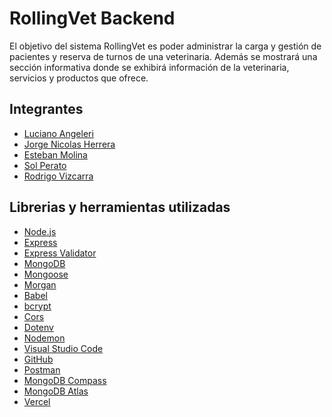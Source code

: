 # RollingVet Backend

El objetivo del sistema RollingVet es poder administrar la carga y gestión de pacientes y reserva de turnos
de una veterinaria. Además se mostrará una sección informativa donde se exhibirá información de la
veterinaria, servicios y productos que ofrece.

## Integrantes

- [Luciano Angeleri](https://github.com/LucianoAngeleri)
- [Jorge Nicolas Herrera](https://github.com/herreranicolas)
- [Esteban Molina](https://github.com/estebanrm1)
- [Sol Perato](https://github.com/SolPerato)
- [Rodrigo Vizcarra](https://github.com/RodrigoVizcarraDev)

## Librerias y herramientas utilizadas

- [Node.js](https://nodejs.org/)
- [Express](https://expressjs.com/)
- [Express Validator](https://express-validator.github.io/)
- [MongoDB](https://www.mongodb.com/)
- [Mongoose](https://mongoosejs.com/)
- [Morgan](https://github.com/expressjs/morgan)
- [Babel](https://babeljs.io/)
- [bcrypt](https://www.npmjs.com/package/bcrypt)
- [Cors](https://www.npmjs.com/package/cors)
- [Dotenv](https://www.npmjs.com/package/dotenv)
- [Nodemon](https://nodemon.io/)
- [Visual Studio Code](https://code.visualstudio.com/)
- [GitHub](https://github.com/)
- [Postman](https://www.postman.com/)
- [MongoDB Compass](https://www.mongodb.com/es/products/compass)
- [MongoDB Atlas](https://www.mongodb.com/atlas/database)
- [Vercel](https://vercel.com/)
